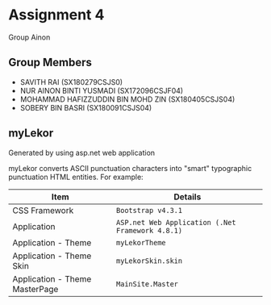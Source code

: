 
# Assignment 4

Group Ainon


## Group Members

- SAVITH RAI (SX180279CSJS0)
- NUR AINON BINTI YUSMADI (SX172096CSJF04)
- MOHAMMAD HAFIZZUDDIN BIN MOHD ZIN (SX180405CSJS04)
- SOBERY BIN BASRI (SX180091CSJS04)

## myLekor
Generated by using asp.net web application

myLekor converts ASCII punctuation characters into "smart" typographic punctuation HTML entities. For example:

|Item                           |Details                                                     |
|-------------------------------|------------------------------------------------------------|
|CSS Framework                  |`Bootstrap v4.3.1`                                          |
|Application                    |`ASP.net Web Application (.Net Framework 4.8.1)`            |
|Application - Theme         	|`myLekorTheme`                                              |
|Application - Theme Skin       |`myLekorSkin.skin`                                          |
|Application - Theme MasterPage |`MainSite.Master`                                           |

